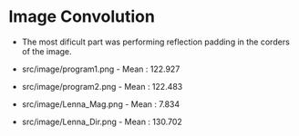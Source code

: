 Image Convolution
==================

* The most dificult part was performing reflection padding in the corders of the image.

* src/image/program1.png  - Mean : 122.927
* src/image/program2.png  - Mean : 122.483
* src/image/Lenna_Mag.png - Mean : 7.834
* src/image/Lenna_Dir.png - Mean : 130.702